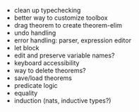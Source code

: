 * clean up typechecking
* better way to customize toolbox
* drag theorem to create theorem-elim
* undo handling
* error handling: parser, expression editor
* let block
* edit and preserve variable names?
* keyboard accessibility
* way to delete theorems?
* save/load theorems
* predicate logic
* equality
* induction (nats, inductive types?)